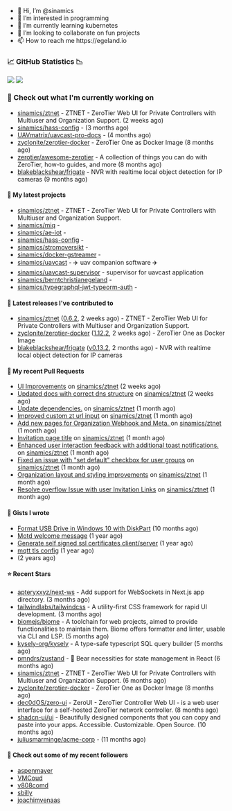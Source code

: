 <p align="center">
  <ul>
    <li>👋 Hi, I’m @sinamics</li>
    <li>👀 I’m interested in programming</li>
    <li>🌱 I’m currently learning kubernetes</li>
    <li>💞️ I’m looking to collaborate on fun projects</li>
    <li>📫 How to reach me https://egeland.io</li>
  </ul>
</p>

### 📈 GitHub Statistics 📉
<img align="center" src="https://githubreadme.egeland.io/?username=sinamics&show_icons=true&theme=ayu-mirage" />
<img align="center" src="https://githubreadme.egeland.io/top-langs/?username=sinamics&theme=ayu-mirage&layout=compact" />

### 👷 Check out what I'm currently working on

- [sinamics/ztnet](https://github.com/sinamics/ztnet) - ZTNET - ZeroTier Web UI for Private Controllers with Multiuser and Organization Support. (2 weeks ago)
- [sinamics/hass-config](https://github.com/sinamics/hass-config) -  (3 months ago)
- [UAVmatrix/uavcast-pro-docs](https://github.com/UAVmatrix/uavcast-pro-docs) -  (4 months ago)
- [zyclonite/zerotier-docker](https://github.com/zyclonite/zerotier-docker) - ZeroTier One as Docker Image (8 months ago)
- [zerotier/awesome-zerotier](https://github.com/zerotier/awesome-zerotier) - A collection of things you can do with ZeroTier, how-to guides, and more (8 months ago)
- [blakeblackshear/frigate](https://github.com/blakeblackshear/frigate) - NVR with realtime local object detection for IP cameras (9 months ago)

#### 🌱 My latest projects

- [sinamics/ztnet](https://github.com/sinamics/ztnet) - ZTNET - ZeroTier Web UI for Private Controllers with Multiuser and Organization Support.
- [sinamics/miq](https://github.com/sinamics/miq) - 
- [sinamics/ae-iot](https://github.com/sinamics/ae-iot) - 
- [sinamics/hass-config](https://github.com/sinamics/hass-config) - 
- [sinamics/stromoversikt](https://github.com/sinamics/stromoversikt) - 
- [sinamics/docker-gstreamer](https://github.com/sinamics/docker-gstreamer) - 
- [sinamics/uavcast](https://github.com/sinamics/uavcast) - ✈️ uav companion software ✈️
- [sinamics/uavcast-supervisor](https://github.com/sinamics/uavcast-supervisor) - supervisor for uavcast application
- [sinamics/berntchristianegeland](https://github.com/sinamics/berntchristianegeland) - 
- [sinamics/typegraphql-jwt-typeorm-auth](https://github.com/sinamics/typegraphql-jwt-typeorm-auth) - 

#### 🔭 Latest releases I've contributed to

- [sinamics/ztnet](https://github.com/sinamics/ztnet) ([0.6.2](https://github.com/sinamics/ztnet/releases/tag/0.6.2), 2 weeks ago) - ZTNET - ZeroTier Web UI for Private Controllers with Multiuser and Organization Support.
- [zyclonite/zerotier-docker](https://github.com/zyclonite/zerotier-docker) ([1.12.2](https://github.com/zyclonite/zerotier-docker/releases/tag/1.12.2), 2 weeks ago) - ZeroTier One as Docker Image
- [blakeblackshear/frigate](https://github.com/blakeblackshear/frigate) ([v0.13.2](https://github.com/blakeblackshear/frigate/releases/tag/v0.13.2), 2 months ago) - NVR with realtime local object detection for IP cameras

#### 🔨 My recent Pull Requests

- [UI Improvements](https://github.com/sinamics/ztnet/pull/382) on [sinamics/ztnet](https://github.com/sinamics/ztnet) (2 weeks ago)
- [Updated docs with correct dns structure](https://github.com/sinamics/ztnet/pull/381) on [sinamics/ztnet](https://github.com/sinamics/ztnet) (2 weeks ago)
- [Update dependencies.](https://github.com/sinamics/ztnet/pull/375) on [sinamics/ztnet](https://github.com/sinamics/ztnet) (1 month ago)
- [Improved custom zt url input](https://github.com/sinamics/ztnet/pull/374) on [sinamics/ztnet](https://github.com/sinamics/ztnet) (1 month ago)
- [Add new pages for Organization Webhook and Meta. ](https://github.com/sinamics/ztnet/pull/372) on [sinamics/ztnet](https://github.com/sinamics/ztnet) (1 month ago)
- [Invitation page title](https://github.com/sinamics/ztnet/pull/371) on [sinamics/ztnet](https://github.com/sinamics/ztnet) (1 month ago)
- [Enhanced user interaction feedback with additional toast notifications.](https://github.com/sinamics/ztnet/pull/369) on [sinamics/ztnet](https://github.com/sinamics/ztnet) (1 month ago)
- [Fixed an issue with &#34;set default&#34; checkbox for user groups](https://github.com/sinamics/ztnet/pull/366) on [sinamics/ztnet](https://github.com/sinamics/ztnet) (1 month ago)
- [Organization layout and styling improvements](https://github.com/sinamics/ztnet/pull/364) on [sinamics/ztnet](https://github.com/sinamics/ztnet) (1 month ago)
- [Resolve overflow Issue with user Invitation Links](https://github.com/sinamics/ztnet/pull/363) on [sinamics/ztnet](https://github.com/sinamics/ztnet) (1 month ago)

#### 📓 Gists I wrote

- [Format USB Drive in Windows 10 with DiskPart](https://gist.github.com/8aa001b3dbe040e07917665b6a8f59c4) (10 months ago)
- [Motd welcome message](https://gist.github.com/d1f96f39b797ccb2eba6e8bd539510bc) (1 year ago)
- [Generate self signed ssl certificates client/server](https://gist.github.com/4ecdb293851b7018a715f4186ffa1e79) (1 year ago)
- [mqtt tls config](https://gist.github.com/20d325a3d7d8d9db4c657737f93aac99) (1 year ago)
- [](https://gist.github.com/2dce8bf46e2de3f3fb642bc342d9f5a2) (2 years ago)

#### ⭐ Recent Stars

- [apteryxxyz/next-ws](https://github.com/apteryxxyz/next-ws) - Add support for WebSockets in Next.js app directory. (3 months ago)
- [tailwindlabs/tailwindcss](https://github.com/tailwindlabs/tailwindcss) - A utility-first CSS framework for rapid UI development. (3 months ago)
- [biomejs/biome](https://github.com/biomejs/biome) - A toolchain for web projects, aimed to provide functionalities to maintain them. Biome offers formatter and linter, usable via CLI and LSP. (5 months ago)
- [kysely-org/kysely](https://github.com/kysely-org/kysely) - A type-safe typescript SQL query builder (5 months ago)
- [pmndrs/zustand](https://github.com/pmndrs/zustand) - 🐻 Bear necessities for state management in React (6 months ago)
- [sinamics/ztnet](https://github.com/sinamics/ztnet) - ZTNET - ZeroTier Web UI for Private Controllers with Multiuser and Organization Support. (6 months ago)
- [zyclonite/zerotier-docker](https://github.com/zyclonite/zerotier-docker) - ZeroTier One as Docker Image (8 months ago)
- [dec0dOS/zero-ui](https://github.com/dec0dOS/zero-ui) - ZeroUI - ZeroTier Controller Web UI - is a web user interface for a self-hosted ZeroTier network controller. (8 months ago)
- [shadcn-ui/ui](https://github.com/shadcn-ui/ui) - Beautifully designed components that you can copy and paste into your apps. Accessible. Customizable. Open Source. (10 months ago)
- [juliusmarminge/acme-corp](https://github.com/juliusmarminge/acme-corp) -  (11 months ago)

#### 👯 Check out some of my recent followers

- [aspenmayer](https://github.com/aspenmayer)
- [VMCoud](https://github.com/VMCoud)
- [v808comd](https://github.com/v808comd)
- [sbilly](https://github.com/sbilly)
- [joachimvenaas](https://github.com/joachimvenaas)
